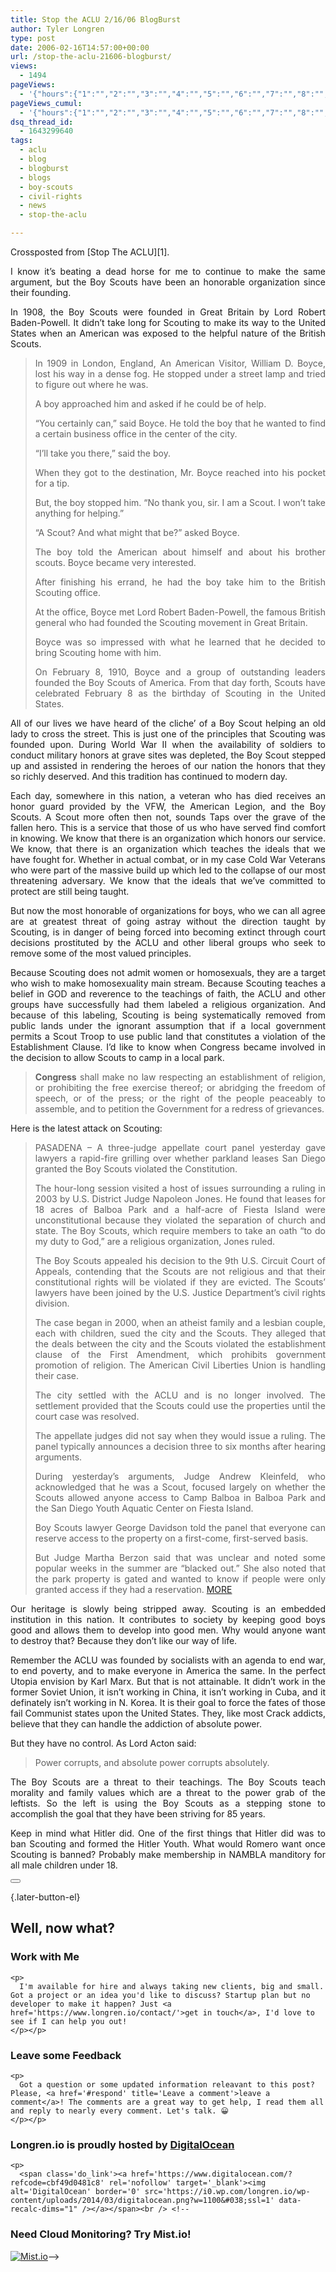```yaml
---
title: Stop the ACLU 2/16/06 BlogBurst
author: Tyler Longren
type: post
date: 2006-02-16T14:57:00+00:00
url: /stop-the-aclu-21606-blogburst/
views:
  - 1494
pageViews:
  - '{"hours":{"1":"","2":"","3":"","4":"","5":"","6":"","7":"","8":"","9":"","10":"","11":"","12":"","13":"","14":"","15":"","16":"","17":"","18":"","19":"","20":"","21":"","22":"","23":"","24":"","25":"","26":"","27":"","28":"","29":"","30":"","31":"","32":"","33":"","34":"","35":"","36":"","37":"","38":"","39":"","40":"","41":"","42":"","43":"","44":"","45":"","46":"","47":""},"days":{"2":"","3":"","4":"","5":"","6":"","7":"","8":"","9":"","10":"","11":"","12":"","13":"","14":""},"weeks":{"3":"","4":"","5":"","6":"","7":"","8":"","9":"","10":"","11":"","12":""},"months":{"4":"","5":"","6":"","7":"","8":"","9":"","10":"","11":"","12":"","13":"","14":"","15":"","16":"","17":"","18":"","19":"","20":"","21":"","22":"","23":"","24":""}}'
pageViews_cumul:
  - '{"hours":{"1":"","2":"","3":"","4":"","5":"","6":"","7":"","8":"","9":"","10":"","11":"","12":"","13":"","14":"","15":"","16":"","17":"","18":"","19":"","20":"","21":"","22":"","23":"","24":"","25":"","26":"","27":"","28":"","29":"","30":"","31":"","32":"","33":"","34":"","35":"","36":"","37":"","38":"","39":"","40":"","41":"","42":"","43":"","44":"","45":"","46":"","47":""},"days":{"2":"","3":"","4":"","5":"","6":"","7":"","8":"","9":"","10":"","11":"","12":"","13":"","14":""},"weeks":{"3":"","4":"","5":"","6":"","7":"","8":"","9":"","10":"","11":"","12":""},"months":{"4":"","5":"","6":"","7":"","8":"","9":"","10":"","11":"","12":"","13":"","14":"","15":"","16":"","17":"","18":"","19":"","20":"","21":"","22":"","23":"","24":""}}'
dsq_thread_id:
  - 1643299640
tags:
  - aclu
  - blog
  - blogburst
  - blogs
  - boy-scouts
  - civil-rights
  - news
  - stop-the-aclu

---
```

<div style="text-align: justify;" ;="">Crossposted from [Stop The ACLU][1].</p> 

I know it&#8217;s beating a dead horse for me to continue to make the same argument, but the Boy Scouts have been an honorable organization since their founding. 

In 1908, the Boy Scouts were founded in Great Britain by Lord Robert Baden-Powell. It didn&#8217;t take long for Scouting to make its way to the United States when an American was exposed to the helpful nature of the British Scouts.

> In 1909 in London, England, An American Visitor, William D. Boyce, lost his way in a dense fog. He stopped under a street lamp and tried to figure out where he was.
> 
> A boy approached him and asked if he could be of help.
> 
> &#8220;You certainly can,&#8221; said Boyce. He told the boy that he wanted to find a certain business office in the center of the city.
> 
> &#8220;I&#8217;ll take you there,&#8221; said the boy.
> 
> When they got to the destination, Mr. Boyce reached into his pocket for a tip.
> 
> But, the boy stopped him. &#8220;No thank you, sir. I am a Scout. I won&#8217;t take anything for helping.&#8221;
> 
> &#8220;A Scout? And what might that be?&#8221; asked Boyce.
> 
> The boy told the American about himself and about his brother scouts. Boyce became very interested.
> 
> After finishing his errand, he had the boy take him to the British Scouting office.
> 
> At the office, Boyce met Lord Robert Baden-Powell, the famous British general who had founded the Scouting movement in Great Britain.
> 
> Boyce was so impressed with what he learned that he decided to bring Scouting home with him.
> 
> On February 8, 1910, Boyce and a group of outstanding leaders founded the Boy Scouts of America. From that day forth, Scouts have celebrated February 8 as the birthday of Scouting in the United States.

All of our lives we have heard of the cliche&#8217; of a Boy Scout helping an old lady to cross the street. This is just one of the principles that Scouting was founded upon. During World War II when the availability of soldiers to conduct military honors at grave sites was depleted, the Boy Scout stepped up and assisted in rendering the heroes of our nation the honors that they so richly deserved. And this tradition has continued to modern day.

Each day, somewhere in this nation, a veteran who has died receives an honor guard provided by the VFW, the American Legion, and the Boy Scouts. A Scout more often then not, sounds Taps over the grave of the fallen hero. This is a service that those of us who have served find comfort in knowing. We know that there is an organization which honors our service. We know, that there is an organization which teaches the ideals that we have fought for. Whether in actual combat, or in my case Cold War Veterans who were part of the massive build up which led to the collapse of our most threatening adversary. We know that the ideals that we&#8217;ve committed to protect are still being taught.

But now the most honorable of organizations for boys, who we can all agree are at greatest threat of going astray without the direction taught by Scouting, is in danger of being forced into becoming extinct through court decisions prostituted by the ACLU and other liberal groups who seek to remove some of the most valued principles. 

Because Scouting does not admit women or homosexuals, they are a target who wish to make homosexuality main stream. Because Scouting teaches a belief in GOD and reverence to the teachings of faith, the ACLU and other groups have successfully had them labeled a religious organization. And because of this labeling, Scouting is being systematically removed from public lands under the ignorant assumption that if a local government permits a Scout Troop to use public land that constitutes a violation of the Establishment Clause. I&#8217;d like to know when Congress became involved in the decision to allow Scouts to camp in a local park.

> **Congress** shall make no law respecting an establishment of religion, or prohibiting the free exercise thereof; or abridging the freedom of speech, or of the press; or the right of the people peaceably to assemble, and to petition the Government for a redress of grievances.

Here is the latest attack on Scouting:

> PASADENA – A three-judge appellate court panel yesterday gave lawyers a rapid-fire grilling over whether parkland leases San Diego granted the Boy Scouts violated the Constitution.
> 
> The hour-long session visited a host of issues surrounding a ruling in 2003 by U.S. District Judge Napoleon Jones. He found that leases for 18 acres of Balboa Park and a half-acre of Fiesta Island were unconstitutional because they violated the separation of church and state. The Boy Scouts, which require members to take an oath “to do my duty to God,” are a religious organization, Jones ruled.
> 
> The Boy Scouts appealed his decision to the 9th U.S. Circuit Court of Appeals, contending that the Scouts are not religious and that their constitutional rights will be violated if they are evicted. The Scouts&#8217; lawyers have been joined by the U.S. Justice Department&#8217;s civil rights division.
> 
> The case began in 2000, when an atheist family and a lesbian couple, each with children, sued the city and the Scouts. They alleged that the deals between the city and the Scouts violated the establishment clause of the First Amendment, which prohibits government promotion of religion. The American Civil Liberties Union is handling their case.
> 
> The city settled with the ACLU and is no longer involved. The settlement provided that the Scouts could use the properties until the court case was resolved.
> 
> The appellate judges did not say when they would issue a ruling. The panel typically announces a decision three to six months after hearing arguments.
> 
> During yesterday&#8217;s arguments, Judge Andrew Kleinfeld, who acknowledged that he was a Scout, focused largely on whether the Scouts allowed anyone access to Camp Balboa in Balboa Park and the San Diego Youth Aquatic Center on Fiesta Island.
> 
> Boy Scouts lawyer George Davidson told the panel that everyone can reserve access to the property on a first-come, first-served basis.
> 
> But Judge Martha Berzon said that was unclear and noted some popular weeks in the summer are “blacked out.” She also noted that the park property is gated and wanted to know if people were only granted access if they had a reservation. [MORE][2]

Our heritage is slowly being stripped away. Scouting is an embedded institution in this nation. It contributes to society by keeping good boys good and allows them to develop into good men. Why would anyone want to destroy that? Because they don&#8217;t like our way of life.

Remember the ACLU was founded by socialists with an agenda to end war, to end poverty, and to make everyone in America the same. In the perfect Utopia envision by Karl Marx. But that is not attainable. It didn&#8217;t work in the former Soviet Union, it isn&#8217;t working in China, it isn&#8217;t working in Cuba, and it definately isn&#8217;t working in N. Korea. It is their goal to force the fates of those fail Communist states upon the United States. They, like most Crack addicts, believe that they can handle the addiction of absolute power.

But they have no control. As Lord Acton said:

> Power corrupts, and absolute power corrupts absolutely. 

The Boy Scouts are a threat to their teachings. The Boy Scouts teach morality and family values which are a threat to the power grab of the leftists. So the left is using the Boy Scouts as a stepping stone to accomplish the goal that they have been striving for 85 years.

Keep in mind what Hitler did. One of the first things that Hitler did was to ban Scouting and formed the Hitler Youth. What would Romero want once Scouting is banned? Probably make membership in NAMBLA manditory for all male children under 18.</div> 

<div class="wpulike wpulike-default " >
  <div class="wp_ulike_general_class wp_ulike_is_not_liked">
    <button type="button"
					aria-label="Like Button"
					data-ulike-id="2122"
					data-ulike-nonce="56ae01489d"
					data-ulike-type="likeThis"
					data-ulike-template="wpulike-default"
					data-ulike-display-likers="0"
					data-ulike-disable-pophover="0"
					class="wp_ulike_btn wp_ulike_put_image wp_likethis_2122"></button><span class="count-box"></span>
  </div>
</div>

[][3]{.later-button-el}

<div class='what-next'>
  <h2>
    Well, now what?
  </h2>
  
  <div class='hire'>
    <h3>
      Work with Me
    </h3>
    
    <p>
      I'm available for hire and always taking new clients, big and small. Got a project or an idea you'd like to discuss? Startup plan but no developer to make it happen? Just <a href='https://www.longren.io/contact/'>get in touch</a>, I'd love to see if I can help you out!
    </p></p>
  </div>
  
  <div class='hire'>
    <h3>
      Leave some Feedback
    </h3>
    
    <p>
      Got a question or some updated information releavant to this post? Please, <a href='#respond' title='Leave a comment'>leave a comment</a>! The comments are a great way to get help, I read them all and reply to nearly every comment. Let's talk. 😀
    </p></p>
  </div>
  
  <div class='now-what-bottom-ad'>
    <h3>
      Longren.io is proudly hosted by <a href='https://www.digitalocean.com/?refcode=cbf49d0481c8'>DigitalOcean</a>
    </h3>
    
    <p>
      <span class='do_link'><a href='https://www.digitalocean.com/?refcode=cbf49d0481c8' rel='nofollow' target='_blank'><img alt='DigitalOcean' border='0' src='https://i0.wp.com/longren.io/wp-content/uploads/2014/03/digitalocean.png?w=1100&#038;ssl=1' data-recalc-dims="1" /></a></span><br /> <!--

<h3>Need Cloud Monitoring? Try Mist.io!</h3>

<span class='do_link'><a href='http://mist.io/?ref=tyler' rel='nofollow' target='_blank'><img alt='Mist.io' border='0' src='https://i0.wp.com/longren.io/wp-content/uploads/2014/04/mistio.jpg?w=1100&#038;ssl=1' data-recalc-dims="1"></a></span>--></div> </div>

 [1]: http://stoptheaclu.com/archives/2006/02/16/boy-scouts-under-fire-again/
 [2]: http://www.signonsandiego.com/news/metro/20060215-9999-7m15scouts.html
 [3]: #